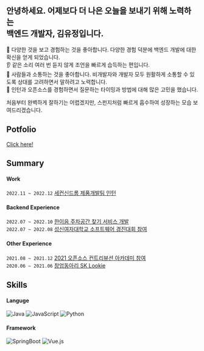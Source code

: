 <!-- ![노션-커버(남색-배경+물방웅)](https://user-images.githubusercontent.com/68562176/175475764-8e7ddc0a-8c29-4caa-9bae-dbbb0830d7f5.gif) -->
    

## 안녕하세요. 어제보다 더 나은 오늘을 보내기 위해 노력하는 <br /> 백엔드 개발자, 김유정입니다.
👀 다양한 것을 보고 경험하는 것을 좋아합니다. 다양한 경험 덕분에 백엔드 개발에 대한 확신을 얻게 되었습니다.     
👂 같은 소리 여러 번 듣지 않게 조언을 빠르게 습득하는 편입니다.      
👄 사람들과 소통하는 것을 좋아합니다. 비개발자와 개발자 모두 원활하게 소통할 수 있도록 상대를 고려하면서 말하려고 노력합니다.        
🧠 인턴과 오픈소스를 경험하면서 질문하는 타이밍과 방법에 대해 많은 고민을 했습니다.        

처음부터 완벽하게 잘하기는 어렵겠지만, 스펀지처럼 빠르게 흡수하여 성장하는 모습 보여드리겠습니다.

## Potfolio
[Click here!](https://youjung.oopy.io/)

## Summary
#### Work
`2022.11 ~ 2022.12`  [세컨신드롬 제품개발팀 인턴](https://youjung.oopy.io/work/secondsyndrome)

#### Backend Experience
`2022.07 ~ 2022.10`  [한이음 주차공간 찾기 서비스 개발](https://youjung.oopy.io/hanium)       
`2022.07 ~ 2022.08`  [성신여자대학교 소프트웨어 경진대회 참여](https://youjung.oopy.io/meets)

#### Other Experience
`2021.08 ~ 2021.12`  [2021 오픈소스 컨트리뷰션 아카데미 참여](https://youjung.oopy.io/opensource-contribution)     
`2020.06 ~ 2021.06`  [창업동아리 SK Lookie](https://youjung.oopy.io/sk-lookie)
 
## Skills
#### Languge
  ![Java](http://img.shields.io/badge/Java-007396?style=for-the-badge&logo=java&logoColor=white)
  ![JavaScript](http://img.shields.io/badge/JavaSCript-F7DF1E?style=for-the-badge&logo=javascript&logoColor=white)
  ![Python](http://img.shields.io/badge/Python-3776AB?style=for-the-badge&logo=python&logoColor=white)
#### Framework
  ![SpringBoot](http://img.shields.io/badge/springboot-6DB33F?style=for-the-badge&logo=springboot&logoColor=white)
  ![Vue.js](http://img.shields.io/badge/Vue.js-4FC08D?style=for-the-badge&logo=Vue.js&logoColor=white)
